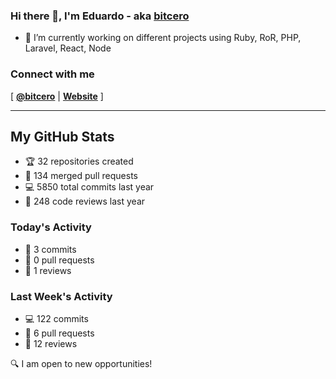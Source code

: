 ### Hi there 👋, I'm Eduardo - aka [bitcero](https://bitcero.dev)

- 🔭 I’m currently working on different projects using Ruby, RoR, PHP, Laravel, React, Node

### Connect with me

[ [**@bitcero**](https://twitter.com/bitcero/) |
[**Website**](https://eduardocortes.mx) ]

---

<!--SECTION:stats-->
## My GitHub Stats

- 🏆 32 repositories created
- 🔀 134 merged pull requests
- 💻 5850 total commits last year
- 🧐 248 code reviews last year

### Today's Activity

- 📝 3 commits
- 🤝 0 pull requests
- 👀 1 reviews

### Last Week's Activity

- 💻 122 commits
- 🤝 6 pull requests
- 👀 12 reviews

🔍 I am open to new opportunities!
  <!--/SECTION:stats-->
